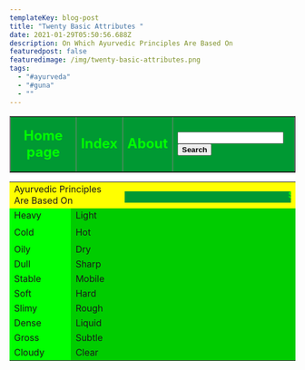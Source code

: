 ```yaml
---
templateKey: blog-post
title: "Twenty Basic Attributes "
date: 2021-01-29T05:50:56.688Z
description: On Which Ayurvedic Principles Are Based On
featuredpost: false
featuredimage: /img/twenty-basic-attributes.png
tags:
  - "#ayurveda"
  - "#guna"
  - ""
---
```

<div style="box-sizing: inherit; color: rgb(51, 51, 51); font-family: BlinkMacSystemFont, -apple-system, &quot;Segoe UI&quot;, Roboto, Oxygen, Ubuntu, Cantarell, &quot;Fira Sans&quot;, &quot;Droid Sans&quot;, &quot;Helvetica Neue&quot;, Helvetica, Arial, sans-serif; font-size: 16px; font-style: normal; font-variant-ligatures: normal; font-variant-caps: normal; font-weight: 400; letter-spacing: normal; orphans: 2; text-align: start; text-indent: 0px; text-transform: none; white-space: normal; widows: 2; word-spacing: 0px; -webkit-text-stroke-width: 0px; background-color: rgb(255, 255, 255); text-decoration-thickness: initial; text-decoration-style: initial; text-decoration-color: initial;">
	<table border="1" width="100%">
		<tr>
			<td width="266" bgcolor="#009933" bordercolorlight="#003300">
			<p align="center"><b><font size="5" color="#00FF00">Home page</font></b></td>
			<td bgcolor="#009933" bordercolorlight="#003300">
			<p align="center"><b><font size="5" color="#00FF00">Index</font></b></td>
			<td bgcolor="#009933" bordercolorlight="#003300">
			<p align="center"><b><font size="5" color="#00FF00">About</font></b></td>
			<td width="259" bgcolor="#009933" bordercolorlight="#003300">
			<form method="POST" action="--WEBBOT-SELF--">
				<!--webbot bot="SaveResults" U-File="fpweb:///_private/form_results.csv" S-Format="TEXT/CSV" S-Label-Fields="TRUE" -->
				<p><font color="#00FF00" size="5">
				<input name="T1" size="20" style="font-weight: 700"><input type="submit" value="Search" name="search" style="font-weight: 700"></font></p>
			</form>
			</td>
		</tr>
	</table>
	<table border="0" width="100%">
		<tr>
			<td colspan="2" bgcolor="#FFFF00">Ayurvedic Principles Are Based On</td>
			<td colspan="2" bgcolor="#FFFF00">
			<span style="font-family: BlinkMacSystemFont, -apple-system, 'Segoe UI', Roboto, Oxygen, Ubuntu, Cantarell, 'Fira Sans', 'Droid Sans', 'Helvetica Neue', Helvetica, Arial, sans-serif; color: #00FF00; letter-spacing: normal; font-weight: 700; background-color: #009933">
			<marquee>SIMILAR INCREASES&nbsp; AND OPPOSITE DECREASE</marquee></span></td>
		</tr>
		<tr>
			<td width="20%" bgcolor="#00FF00">
			Heavy</td>
			<td width="16%" bgcolor="#00CC00" colspan="2">Light</td>
			<td width="57%" bgcolor="#00CC00" rowspan="10">&nbsp;</td>
		</tr>
		<tr>
			<td width="20%" height="34" bgcolor="#00FF00">Cold </td>
			<td width="16%" height="34" bgcolor="#00CC00" colspan="2">Hot</td>
		</tr>
		<tr>
			<td width="20%" bgcolor="#00FF00">Oily </td>
			<td width="16%" bgcolor="#00CC00" colspan="2">Dry</td>
		</tr>
		<tr>
			<td width="20%" bgcolor="#00FF00">Dull </td>
			<td width="16%" bgcolor="#00CC00" colspan="2">Sharp</td>
		</tr>
		<tr>
			<td width="20%" bgcolor="#00FF00">Stable </td>
			<td width="16%" bgcolor="#00CC00" colspan="2">Mobile</td>
		</tr>
		<tr>
			<td width="20%" bgcolor="#00FF00">Soft </td>
			<td width="16%" bgcolor="#00CC00" colspan="2">Hard</td>
		</tr>
		<tr>
			<td width="20%" bgcolor="#00FF00">Slimy </td>
			<td width="16%" bgcolor="#00CC00" colspan="2">Rough</td>
		</tr>
		<tr>
			<td width="20%" bgcolor="#00FF00">Dense </td>
			<td width="16%" bgcolor="#00CC00" colspan="2">Liquid</td>
		</tr>
		<tr>
			<td width="20%" bgcolor="#00FF00">Gross </td>
			<td width="16%" bgcolor="#00CC00" colspan="2">Subtle</td>
		</tr>
		<tr>
			<td width="20%" bgcolor="#00FF00">Cloudy </td>
			<td width="16%" bgcolor="#00CC00" colspan="2">Clear</td>
		</tr>
	</table>
</div>
<p>&nbsp;</p>

</body>